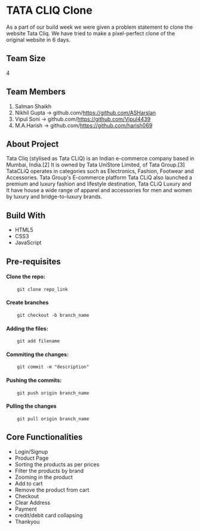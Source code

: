 # TATA CLIQ Clone
As a part of our build week we were given a problem statement to clone the website Tata Cliq. We have tried to make a pixel-perfect clone of the original website in 6 days.

## Team Size
4

## Team Members
1. Salman Shaikh
2. Nikhil Gupta -> github.com/https://github.com/ASHarslan
3. Vipul Soni -> github.com/https://github.com/Vipul4439
4. M.A.Harish -> github.com/https://github.com/harish069

## About Project
Tata Cliq (stylised as Tata CLiQ) is an Indian e-commerce company based in Mumbai, India.[2] It is owned by Tata UniStore Limited, of Tata Group.[3] TataCLiQ operates in categories such as Electronics, Fashion, Footwear and Accessories. Tata Group's E-commerce platform Tata CLiQ also launched a premium and luxury fashion and lifestyle destination, Tata CLiQ Luxury and It have house a wide range of apparel and accessories for men and women by luxury and bridge-to-luxury brands.

## Build With
* HTML5
* CSS3
* JavaScript

## Pre-requisites
#### Clone the repo:
        git clone repo_link
#### Create branches 
        git checkout -b branch_name
#### Adding the files:
        git add filename
#### Commiting the changes:
        git commit -m "description"
#### Pushing the commits: 
        git push origin branch_name
#### Pulling the changes 
        git pull origin branch_name
  
## Core Functionalities
* Login/Signup
* Product Page
* Sorting the products as per prices
* Filter the products by brand
* Zooming in the product
* Add to cart
* Remove the product from cart
* Checkout
* Clear Address
* Payment
* credit/debit card collapsing
* Thankyou
